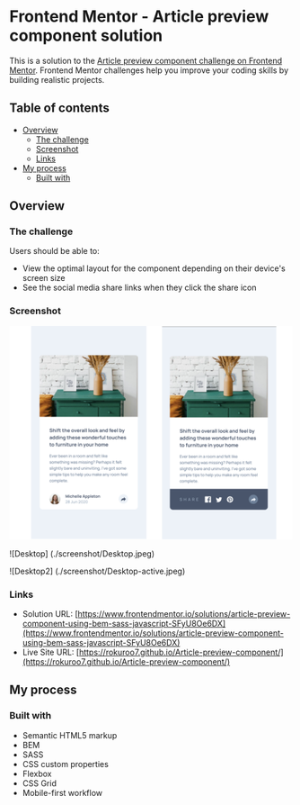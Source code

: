 # Frontend Mentor - Article preview component solution

This is a solution to the [Article preview component challenge on Frontend Mentor](https://www.frontendmentor.io/challenges/article-preview-component-dYBN_pYFT). Frontend Mentor challenges help you improve your coding skills by building realistic projects. 

## Table of contents

- [Overview](#overview)
  - [The challenge](#the-challenge)
  - [Screenshot](#screenshot)
  - [Links](#links)
- [My process](#my-process)
  - [Built with](#built-with)

## Overview

### The challenge

Users should be able to:

- View the optimal layout for the component depending on their device's screen size
- See the social media share links when they click the share icon

### Screenshot

![Mobile](./screenshot/Mobile.png)

![Desktop] (./screenshot/Desktop.jpeg)

![Desktop2] (./screenshot/Desktop-active.jpeg)

### Links

- Solution URL: [https://www.frontendmentor.io/solutions/article-preview-component-using-bem-sass-javascript-SFyU8Oe6DX](https://www.frontendmentor.io/solutions/article-preview-component-using-bem-sass-javascript-SFyU8Oe6DX)
- Live Site URL: [https://rokuroo7.github.io/Article-preview-component/](https://rokuroo7.github.io/Article-preview-component/)

## My process

### Built with

- Semantic HTML5 markup
- BEM
- SASS
- CSS custom properties
- Flexbox
- CSS Grid
- Mobile-first workflow
